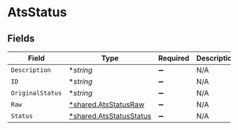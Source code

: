 # AtsStatus


## Fields

| Field                                                                    | Type                                                                     | Required                                                                 | Description                                                              |
| ------------------------------------------------------------------------ | ------------------------------------------------------------------------ | ------------------------------------------------------------------------ | ------------------------------------------------------------------------ |
| `Description`                                                            | **string*                                                                | :heavy_minus_sign:                                                       | N/A                                                                      |
| `ID`                                                                     | **string*                                                                | :heavy_minus_sign:                                                       | N/A                                                                      |
| `OriginalStatus`                                                         | **string*                                                                | :heavy_minus_sign:                                                       | N/A                                                                      |
| `Raw`                                                                    | [*shared.AtsStatusRaw](../../../pkg/models/shared/atsstatusraw.md)       | :heavy_minus_sign:                                                       | N/A                                                                      |
| `Status`                                                                 | [*shared.AtsStatusStatus](../../../pkg/models/shared/atsstatusstatus.md) | :heavy_minus_sign:                                                       | N/A                                                                      |